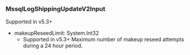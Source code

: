 ### MssqlLogShippingUpdateV2Input
Supported in v5.3+

- makeupReseedLimit: System.Int32
  - Supported in v5.3+
      Maximum number of makeup reseed attempts during a 24 hour period.
